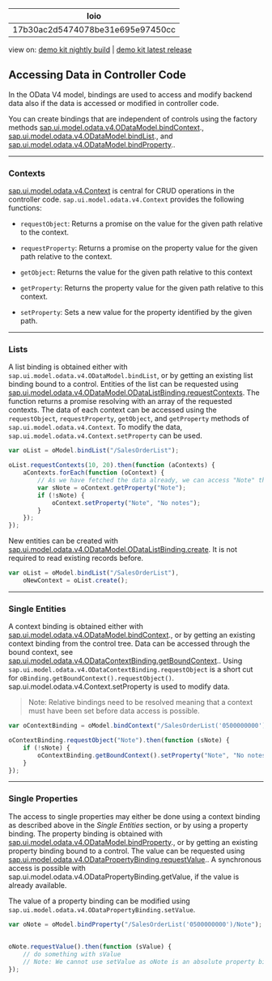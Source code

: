<!-- loio17b30ac2d5474078be31e695e97450cc -->

| loio |
| -----|
| 17b30ac2d5474078be31e695e97450cc |

<div id="loio">

view on: [demo kit nightly build](https://openui5nightly.hana.ondemand.com/#/topic/17b30ac2d5474078be31e695e97450cc) | [demo kit latest release](https://openui5.hana.ondemand.com/#/topic/17b30ac2d5474078be31e695e97450cc)</div>

## Accessing Data in Controller Code

In the OData V4 model, bindings are used to access and modify backend data also if the data is accessed or modified in controller code.

You can create bindings that are independent of controls using the factory methods [sap.ui.model.odata.v4.ODataModel.bindContext](https://openui5.hana.ondemand.com/#/api/sap.ui.model.odata.v4.ODataModel.bindContext)., [sap.ui.model.odata.v4.ODataModel.bindList](https://openui5.hana.ondemand.com/#/api/sap.ui.model.odata.v4.ODataModel.bindList)., and [sap.ui.model.odata.v4.ODataModel.bindProperty](https://openui5.hana.ondemand.com/#/api/sap.ui.model.odata.v4.ODataModel.bindProperty)..

***

<a name="loio17b30ac2d5474078be31e695e97450cc__section_acw_zcc_v3b"/>

### Contexts

[sap.ui.model.odata.v4.Context](https://openui5.hana.ondemand.com/#/api/sap.ui.model.odata.v4.Context) is central for CRUD operations in the controller code. `sap.ui.model.odata.v4.Context` provides the following functions:

-   `requestObject`: Returns a promise on the value for the given path relative to the context.

-   `requestProperty`: Returns a promise on the property value for the given path relative to the context.

-   `getObject`: Returns the value for the given path relative to this context

-   `getProperty`: Returns the property value for the given path relative to this context.

-   `setProperty`: Sets a new value for the property identified by the given path.


***

<a name="loio17b30ac2d5474078be31e695e97450cc__section_h4x_1dc_v3b"/>

### Lists

A list binding is obtained either with `sap.ui.model.odata.v4.ODataModel.bindList`, or by getting an existing list binding bound to a control. Entities of the list can be requested using [sap.ui.model.odata.v4.ODataModel.ODataListBinding.requestContexts](https://openui5.hana.ondemand.com/#/api/sap.ui.model.odata.v4.ODataListBinding.requestContexts). The function returns a promise resolving with an array of the requested contexts. The data of each context can be accessed using the `requestObject`, `requestProperty`, `getObject`, and `getProperty` methods of `sap.ui.model.odata.v4.Context`. To modify the data, `sap.ui.model.odata.v4.Context.setProperty` can be used.

``` js
var oList = oModel.bindList("/SalesOrderList");

oList.requestContexts(10, 20).then(function (aContexts) {
    aContexts.forEach(function (oContext) {
        // As we have fetched the data already, we can access "Note" through getProperty
        var sNote = oContext.getProperty("Note"); 
        if (!sNote) {
            oContext.setProperty("Note", "No notes");
        }
    });
});
```

New entities can be created with [sap.ui.model.odata.v4.ODataModel.ODataListBinding.create](https://openui5.hana.ondemand.com/#/api/sap.ui.model.odata.v4.ODataListBinding.create). It is not required to read existing records before.

``` js
var oList = oModel.bindList("/SalesOrderList"),
    oNewContext = oList.create();
```

***

<a name="loio17b30ac2d5474078be31e695e97450cc__section_tvt_bdc_v3b"/>

### Single Entities

A context binding is obtained either with [sap.ui.model.odata.v4.ODataModel.bindContext](https://openui5.hana.ondemand.com/#/api/sap.ui.model.odata.v4.ODataModel.bindContext)., or by getting an existing context binding from the control tree. Data can be accessed through the bound context, see [sap.ui.model.odata.v4.ODataContextBinding.getBoundContext](https://openui5.hana.ondemand.com/#/api/sap.ui.model.odata.v4.ODataContextBinding.getBoundContext).. Using `sap.ui.model.odata.v4.ODataContextBinding.requestObject` is a short cut for `oBinding.getBoundContext().requestObject()`. sap.ui.model.odata.v4.Context.setProperty is used to modify data.

> Note:
> Relative bindings need to be resolved meaning that a context must have been set before data access is possible.
> 
> 

``` js
var oContextBinding = oModel.bindContext("/SalesOrderList('0500000000')");

oContextBinding.requestObject("Note").then(function (sNote) {
    if (!sNote) {
        oContextBinding.getBoundContext().setProperty("Note", "No notes");
    }
});
```

***

<a name="loio17b30ac2d5474078be31e695e97450cc__section_hg5_cdc_v3b"/>

### Single Properties

The access to single properties may either be done using a context binding as described above in the *Single Entities* section, or by using a property binding. The property binding is obtained with [sap.ui.model.odata.v4.ODataModel.bindProperty](https://openui5.hana.ondemand.com/#/api/sap.ui.model.odata.v4.ODataModel.bindProperty)., or by getting an existing property binding bound to a control. The value can be requested using [sap.ui.model.odata.v4.ODataPropertyBinding.requestValue](https://openui5.hana.ondemand.com/#/api/sap.ui.model.odata.v4.ODataPropertyBinding.requestValue).. A synchronous access is possible with sap.ui.model.odata.v4.ODataPropertyBinding.getValue, if the value is already available.

The value of a property binding can be modified using `sap.ui.model.odata.v4.ODataPropertyBinding.setValue`.

``` js
var oNote = oModel.bindProperty("/SalesOrderList('0500000000')/Note");
 
 
oNote.requestValue().then(function (sValue) {
    // do something with sValue
    // Note: We cannot use setValue as oNote is an absolute property binding
});
```

